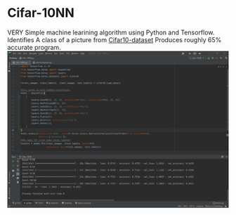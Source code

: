 # Cifar-10NN
VERY Simple machine learining algorithm using Python and Tensorflow.
Identifies A class of a picture from [Cifar10-dataset](https://www.cs.toronto.edu/~kriz/cifar.html)
Produces roughly 65% accurate program.
![](exercise4.png)
